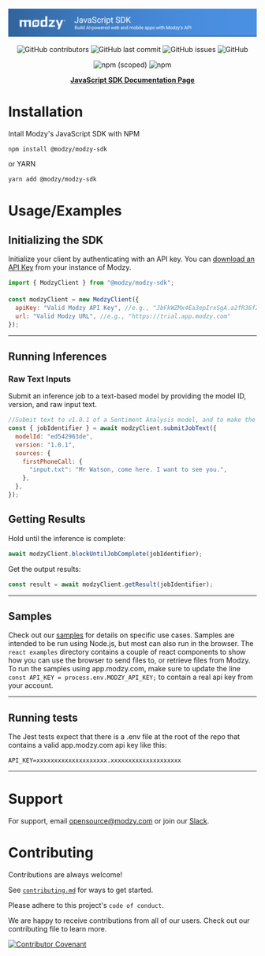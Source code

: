 <div align="center">

![javascript-sdk-github-banner.png](javascript-sdk-github-banner.png)

![GitHub contributors](https://img.shields.io/github/contributors/modzy/sdk-javascript?logo=GitHub&style=flat)
![GitHub last commit](https://img.shields.io/github/last-commit/modzy/sdk-javascript?logo=GitHub&style=flat)
![GitHub issues](https://img.shields.io/github/issues-raw/modzy/sdk-javascript?logo=github&style=flat)
![GitHub](https://img.shields.io/github/license/modzy/sdk-javascript?logo=apache&style=flat)

![npm (scoped)](https://img.shields.io/npm/v/@modzy/modzy-sdk?logo=npm)
![npm](https://img.shields.io/npm/dm/@modzy/modzy-sdk?logo=npm)

**[JavaScript SDK Documentation Page](https://docs.modzy.com/docs/javascript)**

</div>

# Installation

Intall Modzy's JavaScript SDK with NPM

```bash
npm install @modzy/modzy-sdk
```
or YARN

```bash
yarn add @modzy/modzy-sdk
```

# Usage/Examples

## Initializing the SDK
Initialize your client by authenticating with an API key. You can [download an API Key](https://docs.modzy.com/docs/view-and-manage-api-keys#download-team-api-key) from your instance of Modzy.

```javascript
import { ModzyClient } from "@modzy/modzy-sdk";

const modzyClient = new ModzyClient({
  apiKey: "Valid Modzy API Key", //e.g., "JbFkWZMx4Ea3epIrxSgA.a2fR36fZi3sdFPoztAXT"
  url: "Valid Modzy URL", //e.g., "https://trial.app.modzy.com"
});
```

---

## Running Inferences
### Raw Text Inputs
Submit an inference job to a text-based model by providing the model ID, version, and raw input text.

```javascript
//Submit text to v1.0.1 of a Sentiment Analysis model, and to make the job explainable, change explain=True
const { jobIdentifier } = await modzyClient.submitJobText({
  modelId: "ed542963de",
  version: "1.0.1",
  sources: {
    firstPhoneCall: {
      "input.txt": "Mr Watson, come here. I want to see you.",
    },
  },
});
```

## Getting Results
Hold until the inference is complete:

```javascript
await modzyClient.blockUntilJobComplete(jobIdentifier);
```

Get the output results:

```javascript
const result = await modzyClient.getResult(jobIdentifier);
```

---

## Samples

Check out our [samples](https://github.com/modzy/sdk-javascript/tree/main/samples) for details on specific use cases.
Samples are intended to be run using Node.js, but most can also run in the browser. The `react examples` directory contains a couple of react components to show how you can use the browser to send files to, or retrieve files from Modzy. To run the samples using app.modzy.com, make sure to update the line `const API_KEY = process.env.MODZY_API_KEY;` to contain a real api key from your account.

---

## Running tests

The Jest tests expect that there is a .env file at the root of the repo that contains a
valid app.modzy.com api key like this:

```
API_KEY=xxxxxxxxxxxxxxxxxxxx.xxxxxxxxxxxxxxxxxxxx
```

---

# Support

For support, email opensource@modzy.com or join our [Slack](https://www.modzy.com/slack).
# Contributing

Contributions are always welcome!

See [`contributing.md`](https://github.com/modzy/sdk-javascript/tree/main/contributing.adoc) for ways to get started.

Please adhere to this project's `code of conduct`.

We are happy to receive contributions from all of our users. Check out our contributing file to learn more.

[![Contributor Covenant](https://img.shields.io/badge/Contributor%20Covenant-v2.0%20adopted-ff69b4.svg)](https://github.com/modzy/sdk-javascript/tree/main/CODE_OF_CONDUCT.md)

